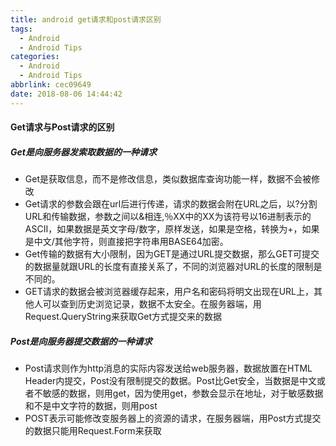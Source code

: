 ```yaml
---
title: android get请求和post请求区别
tags:
  - Android
  - Android Tips
categories:
  - Android
  - Android Tips
abbrlink: cec09649
date: 2018-08-06 14:44:42
---
```


#### Get请求与Post请求的区别

##### Get是向服务器发索取数据的一种请求
- Get是获取信息，而不是修改信息，类似数据库查询功能一样，数据不会被修改
- Get请求的参数会跟在url后进行传递，请求的数据会附在URL之后，以?分割URL和传输数据，参数之间以&相连,％XX中的XX为该符号以16进制表示的ASCII，如果数据是英文字母/数字，原样发送，如果是空格，转换为+，如果是中文/其他字符，则直接把字符串用BASE64加密。
- Get传输的数据有大小限制，因为GET是通过URL提交数据，那么GET可提交的数据量就跟URL的长度有直接关系了，不同的浏览器对URL的长度的限制是不同的。
- GET请求的数据会被浏览器缓存起来，用户名和密码将明文出现在URL上，其他人可以查到历史浏览记录，数据不太安全。在服务器端，用Request.QueryString来获取Get方式提交来的数据

##### Post是向服务器提交数据的一种请求
- Post请求则作为http消息的实际内容发送给web服务器，数据放置在HTML Header内提交，Post没有限制提交的数据。Post比Get安全，当数据是中文或者不敏感的数据，则用get，因为使用get，参数会显示在地址，对于敏感数据和不是中文字符的数据，则用post
- POST表示可能修改变服务器上的资源的请求，在服务器端，用Post方式提交的数据只能用Request.Form来获取

<!--more-->